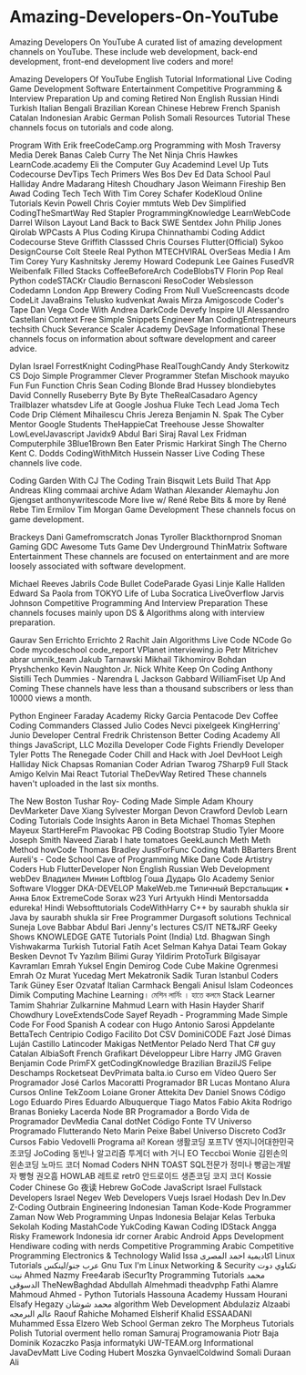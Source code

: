 # Amazing-Developers-On-YouTube

Amazing Developers On YouTube
A curated list of amazing development channels on YouTube. These include web development, back-end development, front-end development live coders and more!

Amazing Developers Of YouTube
English
Tutorial
Informational
Live Coding
Game Development
Software Entertainment
Competitive Programming & Interview Preparation
Up and coming
Retired
Non English
Russian
Hindi
Turkish
Italian
Bengali
Brazilian
Korean
Chinese
Hebrew
French
Spanish
Catalan
Indonesian
Arabic
German
Polish
Somali
Resources
Tutorial
These channels focus on tutorials and code along.

Program With Erik
freeCodeCamp.org
Programming with Mosh
Traversy Media
Derek Banas
Caleb Curry
The Net Ninja
Chris Hawkes
LearnCode.academy
Eli the Computer Guy
Academind
Level Up Tuts
Codecourse
DevTips
Tech Primers
Wes Bos
Dev Ed
Data School
Paul Halliday
Andre Madarang
Hitesh Choudhary
Jason Weimann
Fireship
Ben Awad
Coding Tech
Tech With Tim
Corey Schafer
KodeKloud
Online Tutorials
Kevin Powell
Chris Coyier
mmtuts
Web Dev Simplified
CodingTheSmartWay
Red Stapler
ProgrammingKnowledge
LearnWebCode
Darrel Wilson
Layout Land
Back to Back SWE
Sentdex
John Philip Jones
Qirolab
WPCasts
A Plus Coding
Kirupa Chinnathambi
Coding Addict
Codecourse
Steve Griffith
Classsed
Chris Courses
Flutter(Official)
Sykoo
DesignCourse
Colt Steele
Real Python
MTECHVIRAL
OverSeas Media
I Am Tim Corey
Yury Kashnitsky
Jeremy Howard
Codepunk
Lee Gaines
FusedVR
Weibenfalk
Filled Stacks
CoffeeBeforeArch
CodeBlobsTV
Florin Pop
Real Python
codeSTACKr
Claudio Bernasconi
ResoCoder
Webslesson
Codedamn
London App Brewery
Coding From Null
VueScreencasts
dcode
CodeLit
JavaBrains
Telusko
kudvenkat
Awais Mirza
Amigoscode
Coder's Tape
Dan Vega
Code With Andrea
DarkCode
Devefy
Inspire UI
Alessandro Castellani
Context Free
Simple Snippets
Engineer Man
CodingEntrepreneurs
techsith
Chuck Severance
Scaler Academy
DevSage
Informational
These channels focus on information about software development and career advice.

Dylan Israel
ForrestKnight
CodingPhase
RealToughCandy
Andy Sterkowitz
CS Dojo
Simple Programmer
Clever Programmer
Stefan Mischook
mayuko
Fun Fun Function
Chris Sean
Coding Blonde
Brad Hussey
blondiebytes
David Connelly
Ruseberry
Byte By Byte
TheRealCasadaro
Agency Trailblazer
whatsdev
Life at Google
Joshua Fluke
Tech Lead
Joma Tech
Code Drip
Clément Mihailescu
Chris Jereza
Benjamin N. Spak
The Cyber Mentor
Google Students
TheHappieCat
Treehouse
Jesse Showalter
LowLevelJavascript
Javidx9
Abdul Bari
Siraj Raval
Lex Fridman
Computerphile
3Blue1Brown
Ben Eater
Prismic
Harkirat Singh
The Cherno
Kent C. Dodds
CodingWithMitch
Hussein Nasser
Live Coding
These channels live code.

Coding Garden With CJ
The Coding Train
Bisqwit
Lets Build That App
Andreas Kling
commaai archive
Adam Wathan
Alexander Alemayhu
Jon Gjengset
anthonywritescode
More live w/ René Rebe
Bits & more by René Rebe
Tim Ermilov
Tim Morgan
Game Development
These channels focus on game development.

Brackeys
Dani
Gamefromscratch
Jonas Tyroller
Blackthornprod
Snoman Gaming
GDC
Awesome Tuts
Game Dev Underground
ThinMatrix
Software Entertainment
These channels are focused on entertainment and are more loosely associated with software development.

Michael Reeves
Jabrils
Code Bullet
CodeParade
Gyasi Linje
Kalle Hallden
Edward Sa
Paola from TOKYO
Life of Luba
Socratica
LiveOverflow
Jarvis Johnson
Competitive Programming And Interview Preparation
These channels focuses mainly upon DS & Algorithms along with interview preparation.

Gaurav Sen
Errichto
Errichto 2
Rachit Jain
Algorithms Live
Code NCode
Go Code
mycodeschool
code_report
VPlanet
interviewing.io
Petr Mitrichev
abrar
umnik_team
Jakub Tarnawski
Mikhail Tikhomirov
Bohdan Pryshchenko
Kevin Naughton Jr.
Nick White
Keep On Coding
Anthony Sistilli
Tech Dummies - Narendra L
Jackson Gabbard
WilliamFiset
Up And Coming
These channels have less than a thousand subscribers or less than 10000 views a month.

Python Engineer
Faraday Academy
Ricky Garcia
Pentacode
Dev Coffee
Coding Commanders
Classed
Julio Codes
Nevci
pixelgeek
KingHerring'
Junio Developer Central
Fredrik Christenson
Better Coding Academy
All things JavaScript, LLC
Mozilla Developer
Code Fights
Friendly Developer
Tyler Potts
The Renegade Coder
Chill and Hack with Joel
DevHoot
Leigh Halliday
Nick Chapsas
Romanian Coder
Adrian Twarog
7Sharp9
Full Stack Amigo
Kelvin Mai
React Tutorial
TheDevWay
Retired
These channels haven't uploaded in the last six months.

The New Boston
Tushar Roy- Coding Made Simple
Adam Khoury
DevMarketer
Dave Xiang
Sylvester Morgan
Devon Crawford
Devlob
Learn Coding Tutorials
Code Insights
Aaron in Beta
Michael Thomas
Stephen Mayeux
StartHereFm
Plavookac
PB Coding
Bootstrap Studio
Tyler Moore
Joseph Smith
Naveed Ziarab
I hate tomatoes
GeekLaunch
Meth Meth Method
howCode
Thomas Bradley
JustForFunc
Coding Math
BBarters
Brent Aureli's - Code School
Cave of Programming
Mike Dane
Code Artistry
Coders Hub
FlutterDeveloper
Non English
Russian
Web Development
webDev
Владилен Минин
Loftblog
Гоша Дударь
Glo Academy
Senior Software Vlogger
DKA-DEVELOP
MakeWeb.me
Типичный Верстальщик • Анна Блок
ExtremeCode
Sorax
w23
Yuri Artyukh
Hindi
Mentorsadda
edureka! Hindi
Websofttutorials
CodeWithHarry
C++ by saurabh shukla sir
Java by saurabh shukla sir
Free Programmer
Durgasoft solutions
Technical Suneja
Love Babbar
Abdul Bari
Jenny's lectures CS/IT NET&JRF
Geeky Shows
KNOWLEDGE GATE
Tutorials Point (India) Ltd.
Bhagwan Singh Vishwakarma
Turkish
Tutorial
Fatih Acet
Selman Kahya
Datai Team
Gokay Besken
Devnot Tv
Yazılım Bilimi
Guray Yildirim
ProtoTurk
Bilgisayar Kavramları
Emrah Yuksel
Engin Demirog
Code Cube
Makine Ogrenmesi
Emrah Oz
Murat Yucedag
Mert Mekatronik
Sadik Turan
Istanbul Coders
Tarık Güney
Eser Ozvataf
Italian
Carmhack
Bengali
Anisul Islam
Codeonces
Dimik Computing
Machine Learning। মেশিন লার্নিং । হাতে কলমে
Stack Learner
Tamim Shahriar
Zulkarnine Mahmud
Learn with Hasin Hayder
Sharif Chowdhury
LoveExtendsCode
Sayef Reyadh - Programming Made Simple
Code For Food
Spanish
A codear con Hugo
Antonio Sarosi
Appdelante
BettaTech
Centripio
Codigo Facilito
Dot CSV
DominiCODE
Fazt
José Dimas Luján Castillo
Latincoder
Makigas
NetMentor
Pelado Nerd
That C# guy
Catalan
AlbiaSoft
French
Grafikart
Développeur Libre
Harry JMG
Graven
Benjamin Code
PrimFX
getCodingKnowledge
Brazilian
BrazilJS
Felipe Deschamps
Rocketseat
DevPrimata
balta.io
Curso em Vídeo
Quero Ser Programador
José Carlos Macoratti
Programador BR
Lucas Montano
Alura Cursos Online
TekZoom
Loiane Groner
Attekita Dev
Daniel Snows
Código Logo
Eduardo Pires
Eduardo Albuquerque
Tiago Matos
Fabio Akita
Rodrigo Branas
Bonieky Lacerda
Node BR
Programador a Bordo
Vida de Programador
DevMedia
Canal dotNet
Código Fonte TV
Universo Programado
Flutterando
Neto Marin
Peixe Babel
Universo Discreto
Cod3r Cursos
Fabio Vedovelli
Programa aí!
Korean
생활코딩
포프TV
엔지니어대한민국
조코딩 JoCoding
동빈나
알고리즘 투게더 with 거니
EO
Teccboi Wonie
김왼손의 왼손코딩
노마드 코더 Nomad Coders
NHN TOAST
SQL전문가 정미나
빵굽는개발자 빵형
권오흠
HOWLAB
레트로 retr0
안드로이드 생존코딩
코지 코더 Kossie Coder
Chinese
Go 夜读
Hebrew
GoCode
JavaScript Israel
Fullstack Developers Israel
Negev Web Developers
Vuejs Israel
Hodash Dev
In.Dev
Z-Coding
Outbrain Engineering
Indonesian
Taman Kode-Kode
Programmer Zaman Now
Web Programming Unpas
Indonesia Belajar
Kelas Terbuka
Sekolah Koding
MastahCode
YukCoding
Kawan Coding
IDStack
Angga Risky
Framework Indonesia
idr corner
Arabic
Android Apps Development
Hendiware
coding with nerds
Competitive Programming
Arabic Competitive Programming
Electronics & Technology
Walid Issa
اكاديمية احمد المصرى
Linux Tutorials
عرب جنو/لينكس
Gnu Tux
I'm Linux
Networking & Security
تكناوي دوت نيت
Ahmed Nazmy
Free4arab
iSecur1ty
Programming Tutorials
محمد الدسوقى
TheNewBaghdad
Abdullah Almehmadi
theadvphp
Fathi Alamre
Mahmoud Ahmed - Python Tutorials
Hassouna Academy
Hussam Hourani
Elsafy Hegazy
محمد شوشان
algorithm
Web Development
Abdulaziz Alzaabi
عالم البرمجه
Raouf Rahiche
Mohamed Elsherif
Khalid ESSAADANI
Muhammed Essa
Elzero Web School
German
zekro
The Morpheus Tutorials
Polish
Tutorial
overment
hello roman
Samuraj Programowania
Piotr Baja
Dominik Kozaczko
Pasja informatyki
UW-TEAM.org
Informational
JavaDevMatt
Live Coding
Hubert Moszka
GynvaelColdwind
Somali
Duraan Ali
